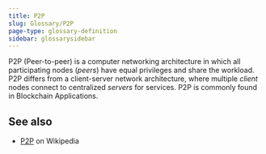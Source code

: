 ```yaml
---
title: P2P
slug: Glossary/P2P
page-type: glossary-definition
sidebar: glossarysidebar
---
```


P2P (Peer-to-peer) is a computer networking architecture in which all participating nodes (_peers_) have equal privileges and share the workload. P2P differs from a client-server network architecture, where multiple _client_ nodes connect to centralized _servers_ for services. P2P is commonly found in Blockchain Applications.

## See also

- [P2P](https://en.wikipedia.org/wiki/Peer-to-peer) on Wikipedia
